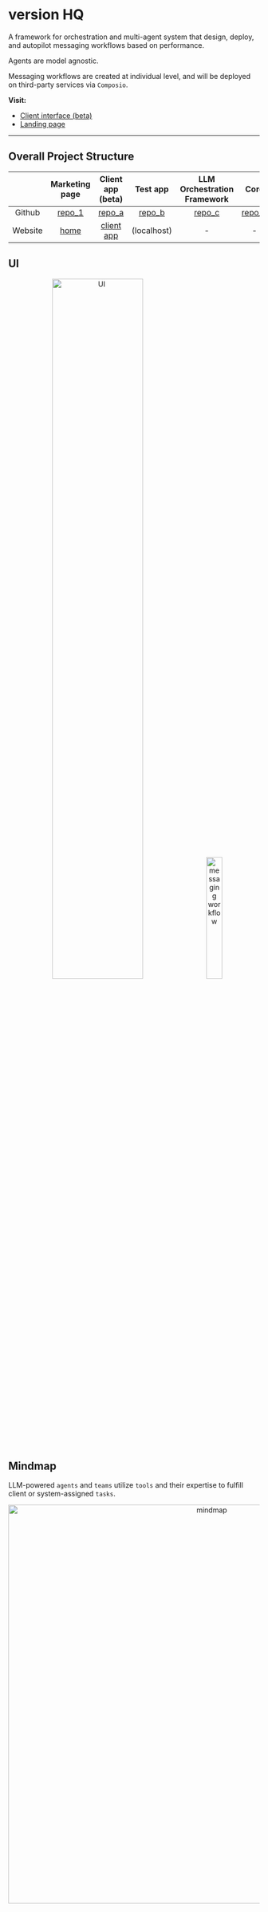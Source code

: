# version HQ

A framework for orchestration and multi-agent system that design, deploy, and autopilot messaging workflows based on performance.

Agents are model agnostic.

Messaging workflows are created at individual level, and will be deployed on third-party services via `Composio`.

**Visit:**

- [Client interface (beta)](https://versi0n.io/)
- [Landing page](https://home.versi0n.io)

<hr />

## Overall Project Structure

|  | Marketing page | Client app (beta) | Test app | LLM Orchestration Framework | Core | Analyics |
| :---: | :---: | :---: | :---: | :---: | :---: | :---: |
| Github |  [repo_1](https://github.com/krik8235/pj_m_dev_home) | [repo_a](https://github.com/krik8235/pj_m_dev) | [repo_b](https://github.com/versionHQ/test-client-app) | [repo_c](https://github.com/versionHQ/multi-agent-system)  | [repo_d](https://github.com/versionHQ/core)| [repo_e](https://github.com/versionHQ/clutering-analysis) |
| Website | [home](https://home.versi0n.io) | [client app](https://versi0n.io) | (localhost) | - | - | - |



## UI
<p align="center">
    <img alt="UI" src="https://res.cloudinary.com/dfeirxlea/image/upload/v1733414200/pj_m_home/tqgg3xfpk5x4i6rh3egv.png" width="60%">
&nbsp;&nbsp;&nbsp;
   <img src="https://res.cloudinary.com/dfeirxlea/image/upload/v1728302420/pj_m_home/xy58a7imyquuvkgukqxt.png" width="25%" alt="messaging workflow">
</p>


## Mindmap

LLM-powered `agents` and `teams` utilize `tools` and their expertise to fulfill client or system-assigned `tasks`.

<p align="center">
   <img src="https://res.cloudinary.com/dfeirxlea/image/upload/v1733556715/pj_m_home/urwte15at3h0dr8mdlyo.png" alt="mindmap" width="800">
</p>
